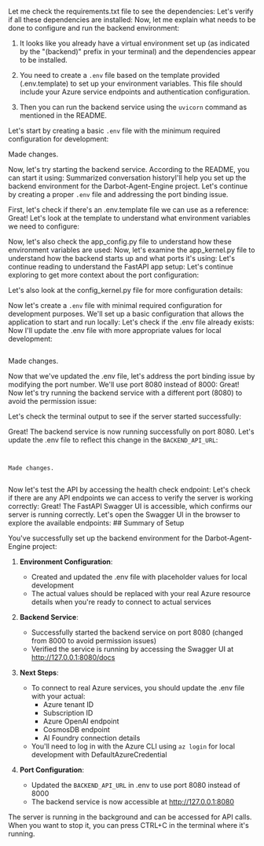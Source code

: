 

Let me check the requirements.txt file to see the dependencies: Let's verify if all these dependencies are installed: Now, let me explain what needs to be done to configure and run the backend environment:

1. It looks like you already have a virtual environment set up (as indicated by the "(backend)" prefix in your terminal) and the dependencies appear to be installed.

2. You need to create a `.env` file based on the template provided (.env.template) to set up your environment variables. This file should include your Azure service endpoints and authentication configuration.

3. Then you can run the backend service using the `uvicorn` command as mentioned in the README.

Let's start by creating a basic `.env` file with the minimum required configuration for development: 

Made changes.

Now, let's try starting the backend service. According to the README, you can start it using: Summarized conversation historyI'll help you set up the backend environment for the Darbot-Agent-Engine project. Let's continue by creating a proper `.env` file and addressing the port binding issue.

First, let's check if there's an .env.template file we can use as a reference: Great! Let's look at the template to understand what environment variables we need to configure: 

Now, let's also check the app_config.py file to understand how these environment variables are used: Now, let's examine the app_kernel.py file to understand how the backend starts up and what ports it's using: Let's continue reading to understand the FastAPI app setup: Let's continue exploring to get more context about the port configuration: 

Let's also look at the config_kernel.py file for more configuration details: 

Now let's create a `.env` file with minimal required configuration for development purposes. We'll set up a basic configuration that allows the application to start and run locally: Let's check if the .env file already exists: Now I'll update the .env file with more appropriate values for local development: 
````

````


Made changes.

Now that we've updated the .env file, let's address the port binding issue by modifying the port number. We'll use port 8080 instead of 8000: Great! Now let's try running the backend service with a different port (8080) to avoid the permission issue: 

Let's check the terminal output to see if the server started successfully: 

Great! The backend service is now running successfully on port 8080. Let's update the .env file to reflect this change in the `BACKEND_API_URL`: 
```


Made changes.


```
Now let's test the API by accessing the health check endpoint: Let's check if there are any API endpoints we can access to verify the server is working correctly: Great! The FastAPI Swagger UI is accessible, which confirms our server is running correctly. Let's open the Swagger UI in the browser to explore the available endpoints: ## Summary of Setup

You've successfully set up the backend environment for the Darbot-Agent-Engine project:

1. **Environment Configuration**:
   - Created and updated the .env file with placeholder values for local development
   - The actual values should be replaced with your real Azure resource details when you're ready to connect to actual services

2. **Backend Service**:
   - Successfully started the backend service on port 8080 (changed from 8000 to avoid permission issues)
   - Verified the service is running by accessing the Swagger UI at http://127.0.0.1:8080/docs

3. **Next Steps**:
   - To connect to real Azure services, you should update the .env file with your actual:
     - Azure tenant ID
     - Subscription ID
     - Azure OpenAI endpoint
     - CosmosDB endpoint
     - AI Foundry connection details
   - You'll need to log in with the Azure CLI using `az login` for local development with DefaultAzureCredential

4. **Port Configuration**:
   - Updated the `BACKEND_API_URL` in .env to use port 8080 instead of 8000
   - The backend service is now accessible at http://127.0.0.1:8080

The server is running in the background and can be accessed for API calls. When you want to stop it, you can press CTRL+C in the terminal where it's running.